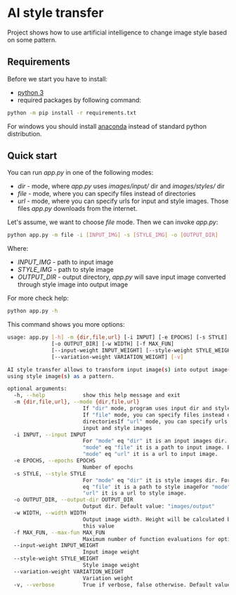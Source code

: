 # AI style transfer

Project shows how to use artificial intelligence to change image 
style based on some pattern.

## Requirements

Before we start you have to install: 

- [python 3](https://www.python.org/download/releases/3.0/)
- required packages by following command:

```bash
python -m pip install -r requirements.txt
```

For windows you should install [anaconda](https://www.anaconda.com/download/) instead of standard python distribution.


## Quick start

You can run *app.py* in one of the following modes:

- *dir* - mode, where *app.py* uses *images/input/* dir and *images/styles/* dir 
- *file* - mode, where you can specify files instead of directories
- *url* - mode, where you can specify urls for input and style images. Those files *app.py* downloads from the internet.

Let's assume, we want to choose *file* mode. Then we can invoke *app.py*:

```bash
python app.py -m file -i [INPUT_IMG] -s [STYLE_IMG] -o [OUTPUT_DIR]
```

Where:

- *INPUT_IMG* - path to input image
- *STYLE_IMG* - path to style image
- *OUTPUT_DIR* - output directory, *app.py* will save input image converted through style image into output image

For more check help:

```bash
python app.py -h
```

This command shows you more options:

```bash
usage: app.py [-h] -m {dir,file,url} [-i INPUT] [-e EPOCHS] [-s STYLE]
              [-o OUTPUT_DIR] [-w WIDTH] [-f MAX_FUN]
              [--input-weight INPUT_WEIGHT] [--style-weight STYLE_WEIGHT]
              [--variation-weight VARIATION_WEIGHT] [-v]

AI style transfer allows to transform input image(s) into output image(s) by
using style image(s) as a pattern.

optional arguments:
  -h, --help            show this help message and exit
  -m {dir,file,url}, --mode {dir,file,url}
                        If "dir" mode, program uses input dir and style dir.
                        If "file" mode, you can specify files instead of
                        directoriesIf "url" mode, you can specify urls for
                        input and style images
  -i INPUT, --input INPUT
                        For "mode" eq "dir" it is an input images dir. For
                        "mode" eq "file" it is a path to input image. For
                        "mode" eq "url" it is a url to input image.
  -e EPOCHS, --epochs EPOCHS
                        Number of epochs
  -s STYLE, --style STYLE
                        For "mode" eq "dir" it is style images dir. For "mode"
                        eq "file" it is a path to style imageFor "mode" eq
                        "url" it is a url to style image.
  -o OUTPUT_DIR, --output-dir OUTPUT_DIR
                        Output dir. Default value: "images/output"
  -w WIDTH, --width WIDTH
                        Output image width. Height will be calculated based on
                        this value
  -f MAX_FUN, --max-fun MAX_FUN
                        Maximum number of function evaluations for optimizer
  --input-weight INPUT_WEIGHT
                        Input image weight
  --style-weight STYLE_WEIGHT
                        Style image weight
  --variation-weight VARIATION_WEIGHT
                        Variation weight
  -v, --verbose         True if verbose, false otherwise. Default value: False
```